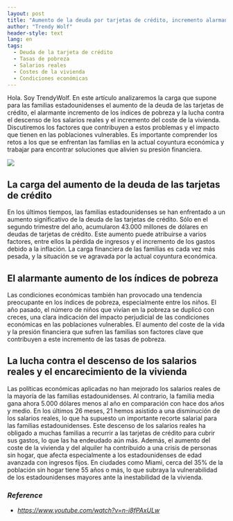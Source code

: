 ```yaml
---
layout: post
title: "Aumento de la deuda por tarjetas de crédito, incremento alarmante de los índices de pobreza y lucha contra la caída de los salarios reales"
author: "Trendy Wolf"
header-style: text
lang: en
tags:
  - Deuda de la tarjeta de crédito
  - Tasas de pobreza
  - Salarios reales
  - Costes de la vivienda
  - Condiciones económicas
---
```


Hola. Soy TrendyWolf. En este artículo analizaremos la carga que supone para las familias estadounidenses el aumento de la deuda de las tarjetas de crédito, el alarmante incremento de los índices de pobreza y la lucha contra el descenso de los salarios reales y el incremento del coste de la vivienda. Discutiremos los factores que contribuyen a estos problemas y el impacto que tienen en las poblaciones vulnerables. Es importante comprender los retos a los que se enfrentan las familias en la actual coyuntura económica y trabajar para encontrar soluciones que alivien su presión financiera.

<img
    src="https://i.ytimg.com/vi/n-i8fPAxULw/hqdefault.jpg"
/>


## La carga del aumento de la deuda de las tarjetas de crédito
En los últimos tiempos, las familias estadounidenses se han enfrentado a un aumento significativo de la deuda de las tarjetas de crédito. Sólo en el segundo trimestre del año, acumularon 43.000 millones de dólares en deudas de tarjetas de crédito. Este aumento puede atribuirse a varios factores, entre ellos la pérdida de ingresos y el incremento de los gastos debido a la inflación. La carga financiera de las familias es cada vez más pesada, y la situación se ve agravada por la actual coyuntura económica.

## El alarmante aumento de los índices de pobreza
Las condiciones económicas también han provocado una tendencia preocupante en los índices de pobreza, especialmente entre los niños. El año pasado, el número de niños que vivían en la pobreza se duplicó con creces, una clara indicación del impacto perjudicial de las condiciones económicas en las poblaciones vulnerables. El aumento del coste de la vida y la presión financiera que sufren las familias son factores clave que contribuyen a este incremento de las tasas de pobreza.

## La lucha contra el descenso de los salarios reales y el encarecimiento de la vivienda
Las políticas económicas aplicadas no han mejorado los salarios reales de la mayoría de las familias estadounidenses. Al contrario, la familia media gana ahora 5.000 dólares menos al año en comparación con hace dos años y medio. En los últimos 26 meses, 21 hemos asistido a una disminución de los salarios reales, lo que ha supuesto un importante recorte salarial para las familias estadounidenses. Este descenso de los salarios reales ha obligado a muchas familias a recurrir a las tarjetas de crédito para cubrir sus gastos, lo que las ha endeudado aún más. Además, el aumento del coste de la vivienda y del alquiler ha contribuido a una crisis de personas sin hogar, que afecta especialmente a los estadounidenses de edad avanzada con ingresos fijos. En ciudades como Miami, cerca del 35% de la población sin hogar tiene 55 años o más, lo que subraya la vulnerabilidad de los estadounidenses mayores ante la inestabilidad de la vivienda.


### _Reference_
- _https://www.youtube.com/watch?v=n-i8fPAxULw_

